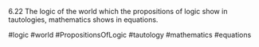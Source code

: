 6.22 The logic of the world which the propositions of logic show in tautologies, mathematics shows in equations.

#logic #world #PropositionsOfLogic #tautology #mathematics #equations 
